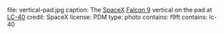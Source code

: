 file: vertical-pad.jpg
caption: The [SpaceX](term) [Falcon 9](term) vertical on the pad at [LC-40](term)
credit: SpaceX
license: PDM
type: photo
contains: f9ft
contains: lc-40
